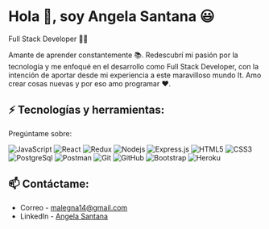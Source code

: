 

# Hola 👋, soy Angela Santana 😃

Full Stack Developer 👩‍💻 

Amante de aprender constantemente 📚. Redescubrí mi pasión por la tecnología y me enfoqué en el desarrollo como Full Stack Developer, con la intención de aportar desde mi experiencia a este maravilloso mundo It. Amo crear cosas nuevas y por eso amo programar ❤️.

## ⚡ Tecnologías y herramientas:
Pregúntame sobre:

![JavaScript](https://img.shields.io/badge/-JavaScript-black?style=flat-square&logo=javascript)
![React](https://img.shields.io/badge/-React-black?style=flat-square&logo=react)
![Redux](https://img.shields.io/badge/-Redux-black?style=flat-square&logo=Redux)
![Nodejs](https://img.shields.io/badge/-Nodejs-black?style=flat-square&logo=Node.js)
![Express.js](https://img.shields.io/badge/-Express-black?style=flat-square&logo=expressjs)
![HTML5](https://img.shields.io/badge/-HTML5-black?style=flat-square&logo=html5&logoColor=white)
![CSS3](https://img.shields.io/badge/-CSS3-black?style=flat-square&logo=css3)
![PostgreSql](https://img.shields.io/badge/-PostgreSql-black?style=flat-square&logo=postgresql)
![Postman](https://img.shields.io/badge/-Postman-black?style=flat-square&logo=postman)
![Git](https://img.shields.io/badge/-Git-black?style=flat-square&logo=git)
![GitHub](https://img.shields.io/badge/-GitHub-black?style=flat-square&logo=github)
![Bootstrap](https://img.shields.io/badge/-Bootstrap-black?style=flat-square&logo=bootstrap)
![Heroku](https://img.shields.io/badge/-Heroku-black?style=flat-square&logo=heroku)


## 📫 Contáctame:
- Correo - malegna14@gmail.com
- LinkedIn - [Angela Santana](https://www.linkedin.com/in/angela-michele-santana-bele%C3%B1o-7224a6153/)

